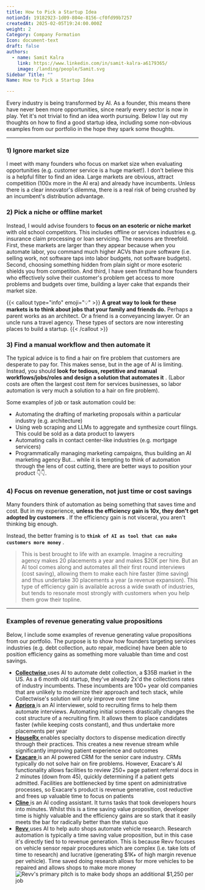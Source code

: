 ```yaml
---
title: How to Pick a Startup Idea
notionId: 19182923-1d09-804e-8156-cf0fd99b7257
createdAt: 2025-02-05T19:24:00.000Z
weight: 2
Category: Company Formation
Icon: document-text
draft: false
authors:
  - name: Samit Kalra
    link: https://www.linkedin.com/in/samit-kalra-a6179365/
    image: /landing/people/Samit.svg
Sidebar Title: ""
Name: How to Pick a Startup Idea

---
```




Every industry is being transformed by AI. As a founder, this means there have never been more opportunities, since nearly every sector is now in play. Yet it's not trivial to find an idea worth pursuing. Below I lay out my thoughts on how to find a good startup idea, including some non-obvious examples from our portfolio in the hope they spark some thoughts.

---


### 1) Ignore market size


I meet with many founders who focus on market size when evaluating opportunities (e.g. customer service is a huge market!). I don't believe this is a helpful filter to find an idea. Large markets are obvious, attract competition (100x more in the AI era) and already have incumbents. Unless there is a clear innovator's dilemma, there is a real risk of being crushed by an incumbent's distribution advantage.

###  **2) Pick a niche or offline market** 


Instead, I would advise founders to  **focus on an esoteric or niche market**  with old school competitors. This includes offline or services industries e.g. insurance claim processing or loan servicing. The reasons are threefold. First, these markets are larger than they appear because when you automate labor, you command much higher ACVs than pure software (i.e. selling work, not software taps into labor budgets, not software budgets). Second, choosing something hidden from plain sight or more esoteric shields you from competition. And third, I have seen firsthand how founders who effectively solve their customer's problem get access to more problems and budgets over time, building a layer cake that expands their market size.

{{< callout type="info" emoji="💡" >}}
 **A great way to look for these markets is to think about jobs that your family and friends do.**  Perhaps a parent works as an architect. Or a friend is a conveyancing lawyer. Or an uncle runs a travel agency. These types of sectors are now interesting places to build a startup.
{{< /callout >}}


###  **3) Find a manual workflow and then automate it** 


The typical advice is to find a hair on fire problem that customers are desperate to pay for. This makes sense, but in the age of AI is limiting. Instead, you should  **look for tedious, repetitive and manual workflows/jobs/roles and design a solution that automates it** . (Labor costs are often the largest cost item for services businesses, so labor automation is very much a solution to a hair on fire problem). 

Some examples of job or task automation could be: 

- Automating the drafting of marketing proposals within a particular industry (e.g. architecture)
- Using web scraping and LLMs to aggregate and synthesize court filings. This could be sold as a data product to lawyers
- Automating calls in contact center-like industries (e.g. mortgage servicers)
- Programmatically managing marketing campaigns, thus building an AI marketing agency
But… while it is tempting to think of automation through the lens of cost cutting, there are better ways to position your product 👇👇.

###  **4) Focus on revenue generation, not just time or cost savings** 


Many founders think of automation as being something that saves time and cost. But in my experience,  **unless the efficiency gain is 10x, they don't get adopted by customers** . If the efficiency gain is not visceral, you aren't thinking big enough.

Instead, the better framing is to  **`think of AI as tool that can make customers more money`** .

> This is best brought to life with an example. Imagine a recruiting agency makes 20 placements a year and makes $20K per hire. But an AI tool comes along and automates all their first round interviews (cost saving), allowing them to make each hire faster (time saving) and thus undertake 30 placements a year (a revenue expansion). This type of efficiency gain is available across a wide swath of industries, but tends to resonate most strongly with customers when you help them grow their topline. 


---


###  **Examples of revenue generating value propositions** 


Below, I include some examples of revenue generating value propositions from our portfolio. The purpose is to show how founders targeting services industries (e.g. debt collection, auto repair, medicine) have been able to position efficiency gains as something more valuable than time and cost savings.

- [ **Collectwise** ](https://collectwise.com/) uses AI to automate debt collection, a $35B market in the US. As a 6 month old startup, they've already 2x'd the collections rates of industry incumbents. These incumbents are 100+ year old companies that are unlikely to modernize their approach and tech stack, while Collectwise's solution will only improve over time
- [ **Apriora** ](https://www.apriora.ai/) is an AI interviewer, sold to recruiting firms to help them automate interviews. Automating initial screens drastically changes the cost structure of a recruiting firm. It allows them to place candidates faster (while keeping costs constant), and thus undertake more placements per year
- [ **HouseRx** ](https://houserx.com/) enables specialty doctors to dispense medication directly through their practices. This creates a new revenue stream while significantly improving patient experience and outcomes
- [ **Exacare** ](https://www.exacare.com/) is an AI powered CRM for the senior care industry. CRMs typically do not solve hair on fire problems. However, Exacare's AI functionality allows facilities to review 250+ page patient referral docs in 2 minutes (down from 45), quickly determining if a patient gets admitted. Facilities are bottlenecked by time spent on administrative processes, so Exacare's product is revenue generative, cost reductive and frees up valuable time to focus on patients
- [ **Cline** ](https://cline.bot/) is an AI coding assistant. It turns tasks that took developers hours into minutes. Whilst this is a time saving value proposition, developer time is highly valuable and the efficiency gains are so stark that it easily meets the bar for radically better than the status quo
- [ **Revv** ](https://www.revvhq.com/) uses AI to help auto shops automate vehicle research. Research automation is typically a time saving value proposition, but in this case it's directly tied to to revenue generation. This is because Revv focuses on vehicle sensor repair procedures which are complex (i.e. take lots of time to research) and lucrative (generating $1K+ of high margin revenue per vehicle). Time saved doing research allows for more vehicles to be repaired and allows shops to make more money
![Revv's primary pitch is to make body shops an additional $1,250 per job](https://prod-files-secure.s3.us-west-2.amazonaws.com/52e751b5-230f-4649-8c4e-0224e58da4f9/370e296b-f1ec-4862-970d-c6e37079c7a0/Screen_Shot_2025-02-02_at_1.08.01_PM.png?X-Amz-Algorithm=AWS4-HMAC-SHA256&X-Amz-Content-Sha256=UNSIGNED-PAYLOAD&X-Amz-Credential=ASIAZI2LB466ZMPB5A32%2F20251005%2Fus-west-2%2Fs3%2Faws4_request&X-Amz-Date=20251005T062213Z&X-Amz-Expires=3600&X-Amz-Security-Token=IQoJb3JpZ2luX2VjENb%2F%2F%2F%2F%2F%2F%2F%2F%2F%2FwEaCXVzLXdlc3QtMiJGMEQCIAp9acL5AU97RNwktfLf%2Fhxux3BUWkJWS%2FoWH7pimPBKAiBiRUWSWVyasLLVRbQpwa9EbwyaPaWfzzbG63cMhp%2FcYyr%2FAwhvEAAaDDYzNzQyMzE4MzgwNSIM7JuGeKVS9GITRIxEKtwDdOhXGNhzbaxESw0moRAn8RUO0ja4F9cpmTuqRcJVypkSy5xjLNb2sfyMgozI%2F6IRWN9NEbBf2igUSDgKEWAiuqi4HmhPirtGoZpaCIrCZoKeVD3JTQg5dl9ViyQYJITN%2FQ0cNM10SIMTUn%2F8Q%2BF72Ven16E1VeJHwWeHc9%2Fh2AM8DJhew5o6Jg7HDQOePbsYuJSdhN4FYPI76lP8gLHyRTnxeqd1dU5O%2BnRdegKJhh3fmh%2Fg3dq2Dmzu%2F2fKFuGfx4hjoHL2MktjHaS0qZOHk8taoWjWSLvX3cUVpXNR51Md5uyBSkWMQPKBrueGcbwMzSjWQyN32t1RjZhnQLDUgd2Bf9MN6JP67%2BrFRykRGS1bA3hYxIzbC92c4N%2B%2BKc8a0LPJXaIWrk8plGjwZ%2Bcs%2F4Gr44GSXTL8UvppYa9yhGIOq4246bLhEzamPifXcQYq7VqgKtGl2z7hKPCM%2Fv5DQsXcj9juBObW0pJaF2n8u51uXcMauOq0p1xkBDbGfsMlrA4shfQTgY%2Fi3Oyx3s%2BFX6YHdgVm0k311ZChwXeHXW2tHRhhUUxTX5E1%2FHQ6c4tnLLRCtqws%2FMWO171jvjz0Z8Hbi17H9v%2F%2ByRi%2Fix9qMnN0L5cKr8ZyZJYY2VgwrYSIxwY6pgHwlhfP1KOTLkRdQPzlaAM8GJV7Kznkr8p%2BS5gIH98BYAuY67WwbUY04EzdcZQxkLftWhrptLRAtba0TsHDuVCzRwDuHMSStQYv4UM17it%2FrKnogKo3LUsPMvuEOzQITcuF4zDonGYzMW1UvaWREy%2BIw6WrjHV%2FVAZx1du8ysfjKEYnWq5wUrfjB5uUDEVpwSYH7weWgajeEt4aZjm2XNJSGMj%2F1L1D&X-Amz-Signature=615d49a7d8b9cb32bbaea0ac8d86eecfd0e9aa57721231839cc4d276d3fbbbaf&X-Amz-SignedHeaders=host&x-amz-checksum-mode=ENABLED&x-id=GetObject)

